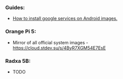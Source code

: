 ### Guides:
- [How to install google services on Android images.](gapps.md)


### Orange Pi 5:
- Mirror of all official system images - https://cloud.stdev.su/s/4ByR7XGM54E7EsE


### Radxa 5B:
- TODO
